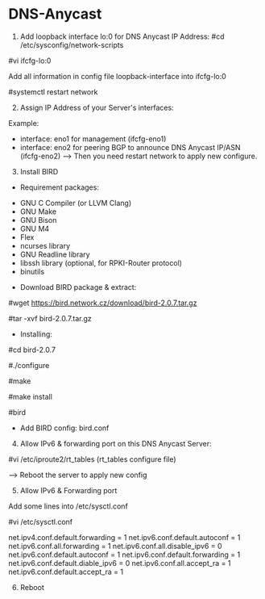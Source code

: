 # DNS-Anycast
1. Add loopback interface lo:0 for DNS Anycast IP Address:
#cd /etc/sysconfig/network-scripts

#vi ifcfg-lo:0

Add all information in config file loopback-interface into ifcfg-lo:0

#systemctl restart network

2. Assign IP Address of your Server's interfaces:

Example:
- interface: eno1 for management (ifcfg-eno1)
- interface: eno2 for peering BGP to announce DNS Anycast IP/ASN (ifcfg-eno2)
--> Then you need restart network to apply new configure.

3. Install BIRD

- Requirement packages:

+ GNU C Compiler (or LLVM Clang)
+ GNU Make
+ GNU Bison
+ GNU M4
+ Flex
+ ncurses library
+ GNU Readline library
+ libssh library (optional, for RPKI-Router protocol)
+ binutils
- Download BIRD package & extract:

#wget https://bird.network.cz/download/bird-2.0.7.tar.gz

#tar -xvf bird-2.0.7.tar.gz
- Installing:

#cd bird-2.0.7

#./configure

#make

#make install

#bird

- Add BIRD config: bird.conf

4. Allow IPv6 & forwarding port on this DNS Anycast Server:

#vi /etc/iproute2/rt_tables (rt_tables configure file)

--> Reboot the server to apply new config

5. Allow IPv6 & Forwarding port

Add some lines into /etc/sysctl.conf

#vi /etc/sysctl.conf

net.ipv4.conf.default.forwarding = 1
net.ipv6.conf.default.autoconf = 1
net.ipv6.conf.all.forwarding = 1
net.ipv6.conf.all.disable_ipv6 = 0
net.ipv6.conf.default.autoconf = 1
net.ipv6.conf.default.forwarding = 1
net.ipv6.conf.default.diable_ipv6 = 0
net.ipv6.conf.all.accept_ra = 1
net.ipv6.conf.default.accept_ra = 1


6. Reboot

